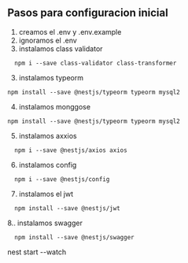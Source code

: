 ## Pasos para configuracion inicial

1. creamos el .env y .env.example
2. ignoramos el .env
3. instalamos class validator
```
  npm i --save class-validator class-transformer
```
3. instalamos typeorm
  ```
  npm install --save @nestjs/typeorm typeorm mysql2
  ```
4. instalamos monggose
  ```
  npm install --save @nestjs/typeorm typeorm mysql2
  ```
5. instalamos axxios
```
  npm i --save @nestjs/axios axios
```
6. instalamos config
```
  npm i --save @nestjs/config
```
7. instalamos el jwt
```
  npm install --save @nestjs/jwt
```
8.. instalamos swagger
```
  npm install --save @nestjs/swagger
```
nest start --watch